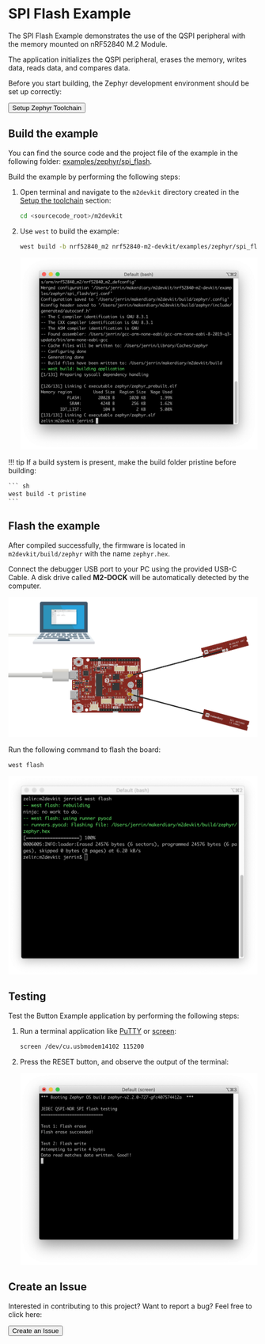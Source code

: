 # SPI Flash Example

The SPI Flash Example demonstrates the use of the QSPI peripheral with the memory mounted on nRF52840 M.2 Module.

 The application initializes the QSPI peripheral, erases the memory, writes data, reads data, and compares data.

Before you start building, the Zephyr development environment should be set up correctly:

<a href="../../setup"><button data-md-color-primary="red-bud" style="width:auto;">Setup Zephyr Toolchain</button></a>

## Build the example

You can find the source code and the project file of the example in the following folder: [examples/zephyr/spi_flash](https://github.com/makerdiary/nrf52840-m2-devkit/tree/master/examples/zephyr/spi_flash).

Build the example by performing the following steps:

1. Open terminal and navigate to the `m2devkit` directory created in the [Setup the toolchain](../setup.md) section:

	``` sh
	cd <sourcecode_root>/m2devkit
	```

2. Use `west` to build the example:

	``` sh
	west build -b nrf52840_m2 nrf52840-m2-devkit/examples/zephyr/spi_flash
	```
	
	![](assets/images/building-spi-flash.png)

!!! tip
	If a build system is present, make the build folder pristine before building:

	``` sh
	west build -t pristine
	```

## Flash the example

After compiled successfully, the firmware is located in `m2devkit/build/zephyr` with the name `zephyr.hex`.

Connect the debugger USB port to your PC using the provided USB-C Cable. A disk drive called **M2-DOCK** will be automatically detected by the computer.

![](../assets/images/programming-firmware.png)

Run the following command to flash the board:

``` sh
west flash
```

![](assets/images/flashing-spi-flash.png)

## Testing

Test the Button Example application by performing the following steps:

1. Run a terminal application like [PuTTY](https://www.chiark.greenend.org.uk/~sgtatham/putty/) or [screen](https://www.gnu.org/software/screen/manual/screen.html):

	``` sh
	screen /dev/cu.usbmodem14102 115200
	```

2. Press the RESET button, and observe the output of the terminal:

	![](assets/images/logging-spi-flash.png)

## Create an Issue

Interested in contributing to this project? Want to report a bug? Feel free to click here:

<a href="https://github.com/makerdiary/nrf52840-m2-devkit/issues/new?title=Zephyr:%20SPI%20Flash:%20%3Ctitle%3E"><button data-md-color-primary="red-bud"><i class="fa fa-github"></i> Create an Issue</button></a>
